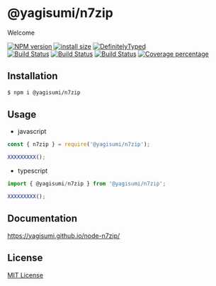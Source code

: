 # @yagisumi/n7zip

Welcome

[![NPM version][npm-image]][npm-url] [![install size][packagephobia-image]][packagephobia-url] [![DefinitelyTyped][dts-image]][dts-url]  
[![Build Status][githubactions-image]][githubactions-url] [![Build Status][travis-image]][travis-url] [![Build Status][appveyor-image]][appveyor-url] [![Coverage percentage][coveralls-image]][coveralls-url]

## Installation

```sh
$ npm i @yagisumi/n7zip
```

## Usage

- javascript

```js
const { n7zip } = require('@yagisumi/n7zip');

XXXXXXXXX();
```

- typescript

```ts
import { @yagisumi/n7zip } from '@yagisumi/n7zip';

XXXXXXXXX();
```

## Documentation

https://yagisumi.github.io/node-n7zip/

## License

[MIT License](https://opensource.org/licenses/MIT)

[githubactions-image]: https://img.shields.io/github/workflow/status/yagisumi/node-n7zip/build?logo=github&style=flat-square
[githubactions-url]: https://github.com/yagisumi/node-n7zip/actions
[npm-image]: https://img.shields.io/npm/v/@yagisumi/n7zip.svg?style=flat-square
[npm-url]: https://npmjs.org/package/@yagisumi/n7zip
[packagephobia-image]: https://flat.badgen.net/packagephobia/install/@yagisumi/n7zip
[packagephobia-url]: https://packagephobia.now.sh/result?p=@yagisumi/n7zip
[travis-image]: https://img.shields.io/travis/yagisumi/node-n7zip.svg?style=flat-square
[travis-url]: https://travis-ci.org/yagisumi/node-n7zip
[appveyor-image]: https://img.shields.io/appveyor/ci/yagisumi/node-n7zip.svg?logo=appveyor&style=flat-square
[appveyor-url]: https://ci.appveyor.com/project/yagisumi/node-n7zip
[coveralls-image]: https://img.shields.io/coveralls/yagisumi/node-n7zip.svg?style=flat-square
[coveralls-url]: https://coveralls.io/github/yagisumi/node-n7zip?branch=master
[dts-image]: https://img.shields.io/badge/DefinitelyTyped-.d.ts-blue.svg?style=flat-square
[dts-url]: http://definitelytyped.org
